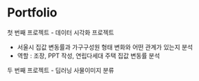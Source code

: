 # Portfolio
첫 번째 프로젝트 - 데이터 시각화 프로젝트
 - 서울시 집값 변동률과 가구구성원 형태 변화와 어떤 관계가 있는지 분석
 - 역할 : 조장, PPT 작성, 연립다세대 주택 집값 변동률 분석
 
두 번째 프로젝트 - 딥러닝 사물이미지 분류

